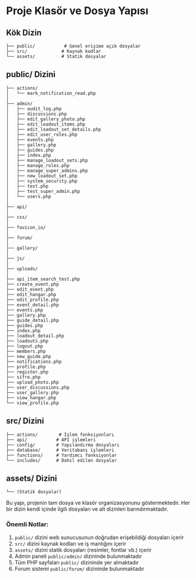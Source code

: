 # Proje Klasör ve Dosya Yapısı

## Kök Dizin
```
├── public/           # Genel erişime açık dosyalar
├── src/             # Kaynak kodlar
└── assets/          # Statik dosyalar
```

## public/ Dizini
```
├── actions/
│   └── mark_notification_read.php
│
├── admin/
│   ├── audit_log.php
│   ├── discussions.php
│   ├── edit_gallery_photo.php
│   ├── edit_loadout_items.php
│   ├── edit_loadout_set_details.php
│   ├── edit_user_roles.php
│   ├── events.php
│   ├── gallery.php
│   ├── guides.php
│   ├── index.php
│   ├── manage_loadout_sets.php
│   ├── manage_roles.php
│   ├── manage_super_admins.php
│   ├── new_loadout_set.php
│   ├── system_security.php
│   ├── test.php
│   ├── test_super_admin.php
│   └── users.php
│
├── api/
│
├── css/
│
├── favicon_io/
│
├── forum/
│
├── gallery/
│
├── js/
│
├── uploads/
│
├── api_item_search_test.php
├── create_event.php
├── edit_event.php
├── edit_hangar.php
├── edit_profile.php
├── event_detail.php
├── events.php
├── gallery.php
├── guide_detail.php
├── guides.php
├── index.php
├── loadout_detail.php
├── loadouts.php
├── logout.php
├── members.php
├── new_guide.php
├── notifications.php
├── profile.php
├── register.php
├── sifre.php
├── upload_photo.php
├── user_discussions.php
├── user_gallery.php
├── view_hangar.php
└── view_profile.php
```

## src/ Dizini
```
├── actions/        # İşlem fonksiyonları
├── api/           # API işlemleri
├── config/        # Yapılandırma dosyaları
├── database/      # Veritabanı işlemleri
├── functions/     # Yardımcı fonksiyonlar
└── includes/      # Dahil edilen dosyalar
```

## assets/ Dizini
```
└── (Statik dosyalar)
```

Bu yapı, projenin tam dosya ve klasör organizasyonunu göstermektedir. Her bir dizin kendi içinde ilgili dosyaları ve alt dizinleri barındırmaktadır.

### Önemli Notlar:
1. `public/` dizini web sunucusunun doğrudan erişebildiği dosyaları içerir
2. `src/` dizini kaynak kodları ve iş mantığını içerir
3. `assets/` dizini statik dosyaları (resimler, fontlar vb.) içerir
4. Admin paneli `public/admin/` dizininde bulunmaktadır
5. Tüm PHP sayfaları `public/` dizininde yer almaktadır
6. Forum sistemi `public/forum/` dizininde bulunmaktadır 